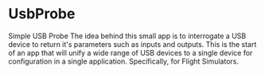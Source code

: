 # UsbProbe
Simple USB Probe
The idea behind this small app is to interrogate a USB device to return it's parameters such as inputs and outputs.
This is the start of an app that will unify a wide range of USB devices to a single device for configuration
in a single application.  Specifically, for Flight Simulators.

